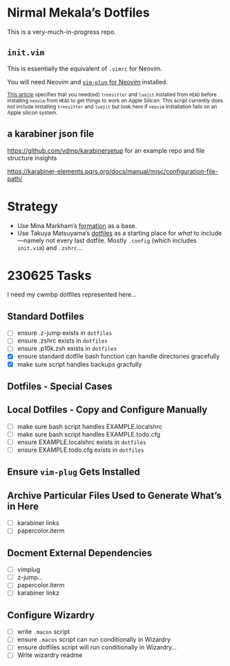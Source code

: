 # Nirmal Mekala’s Dotfiles

This is a very-much-in-progress repo.

## `init.vim`

This is essentially the equivalent of `.vimrc` for Neovim.

You will need Neovim and [`vim-plug` for Neovim](https://github.com/junegunn/vim-plug#neovim) installed.

<sub>[This article](https://dev.to/craftzdog/how-to-install-neovim-on-apple-silicon-m1-mac-27ke) specifies that you need(ed) `treesitter` and `luajit` installed from `HEAD` before installing `neovim` from `HEAD` to get things to work on Apple Silicon. This script currently does not include installing `treesitter` and `luajit` but look here if `neovim` installation fails on an Apple silicon system.</sub>

## a karabiner json file

https://github.com/vdmp/karabinersetup for an example repo and file structure insights

https://karabiner-elements.pqrs.org/docs/manual/misc/configuration-file-path/

# Strategy

- Use Mina Markham’s [formation](https://github.com/minamarkham/formation) as a base.
- Use Takuya Matsuyama’s [dotfiles](https://github.com/craftzdog/dotfiles-public) as a starting place for _what_ to include—namely not every last dotfile. Mostly `.config` (which includes `init.vim`) and `.zshrc`…

# 230625 Tasks

I need my cwmbp dotfiles represented here…

## Standard Dotfiles

- [ ] ensure .z-jump exists in `dotfiles`
- [ ] ensure .zshrc exists in `dotfiles`
- [ ] ensure .p10k.zsh exists in `dotfiles`
- [x] ensure standard dotfile bash function can handle directories gracefully
- [x] make sure script handles backups gracfully

## Dotfiles - Special Cases

## Local Dotfiles - Copy and Configure Manually

- [ ] make sure bash script handles EXAMPLE.localshrc
- [ ] make sure bash script handles EXAMPLE.todo.cfg
- [ ] ensure EXAMPLE.localshrc exists in `dotfiles`
- [ ] ensure EXAMPLE.todo.cfg exists in `dotfiles`

## Ensure `vim-plug` Gets Installed

## Archive Particular Files Used to Generate What’s in Here

- [ ] karabiner links
- [ ] papercolor.iterm

## Docment External Dependencies

- [ ] vimplug
- [ ] z-jump…
- [ ] papercolor.iterm
- [ ] karabiner linkz

## Configure Wizardry

- [ ] write `.macos` script
- [ ] ensure `.macos` script can run conditionally in Wizardry
- [ ] ensure dotfiles script will run conditionally in Wizardry…
- [ ] Write wizardry readme
